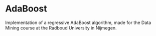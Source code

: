 # AdaBoost
Implementation of a regressive AdaBoost algorithm, made for the Data Mining course at the Radboud University in Nijmegen.
